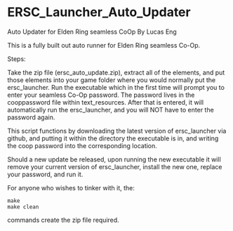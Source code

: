 # ERSC_Launcher_Auto_Updater
 Auto Updater for Elden Ring seamless CoOp
By Lucas Eng

This is a fully built out auto runner for Elden Ring seamless Co-Op.


Steps:

Take the zip file (ersc_auto_update.zip), extract all of the elements, and put those elements into your game folder where you would
normally put the ersc_launcher. Run the executable which in the first time will prompt you to enter your seamless Co-Op password.
The password lives in the cooppassword file within text_resources. After that is entered, it will automatically run the ersc_launcher,
and you will NOT have to enter the password again. 

This script functions by downloading the latest version of ersc_launcher via github, and putting it within the directory the executable is in,
and writing the coop password into the corresponding location. 

Should a new update be released, upon running the new executable it will remove your current version of ersc_launcher, install the new one, replace 
your password, and run it. 



For anyone who wishes to tinker with it, the:
```
make
make clean
```
commands create the zip file required. 
